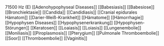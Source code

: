 71500 Hz (E)
[[Adenohypophyseal Diseases]]
[[Babesiasis]]
[[Babesiose]]
[[Bronchiektasie]]
[[Candida]]
[[Candidiasis]]
[[Cranial epidurales Hämatom]]
[[Darier-Weiß-Krankheit]]
[[Hämatome]]
[[Hämorrhagie]]
[[Hypophysen Diseases]]
[[Hypophysenerkrankung]]
[[Hypophysen-Störungen]]
[[Keratosen]]
[[Loaiasis]]
[[Loiasis]]
[[Lungenembolie]]
[[Moniliasis]]
[[Piroplasmosis]]
[[Pterygium]]
[[Pulmonale Thromboembolie]]
[[Soor]]
[[Thromboembolie]]
[[Vaginitis]]